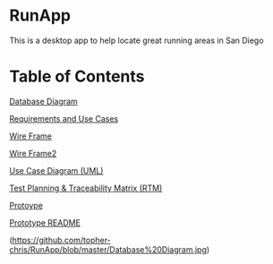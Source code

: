 # RunApp
This is a desktop app to help locate great running areas in San Diego

# Table of Contents


[Database Diagram](https://github.com/topher-chris/RunApp/blob/master/Database%20Diagram.jpg)

[Requirements and Use Cases](https://github.com/topher-chris/RunApp/blob/master/RequirementsAndUseCases.pdf)

[Wire Frame](https://github.com/topher-chris/RunApp/blob/master/WireFrame%20Page-1.jpg)

[Wire Frame2](https://github.com/topher-chris/RunApp/blob/master/WireFram-Page-2.jpg)

[Use Case Diagram (UML)](https://github.com/topher-chris/RunApp/blob/master/Use-Case%20Diagram%20(UML).png)

[Test Planning & Traceability Matrix (RTM)](https://github.com/topher-chris/RunApp/blob/master/Test%20Planning%26RTM.pdf)

[Protoype](https://github.com/topher-chris/RunApp/blob/master/Prototype.html)

[Prototype README](https://github.com/topher-chris/RunApp/blob/master/Prototype%20README)


(https://github.com/topher-chris/RunApp/blob/master/Database%20Diagram.jpg)
